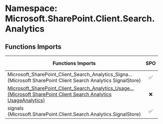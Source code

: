 # Namespace: Microsoft.SharePoint.Client.Search.Analytics

## Functions Imports

Functions Imports | SPO | SP 2019 | SP 2016 | SP 2013
----------|:---:|:-------:|:-------:|:-------:
<span title="Microsoft_SharePoint_Client_Search_Analytics_SignalStore">Microsoft_SharePoint_Client_Search_Analytics_Signa...</span> (Microsoft SharePoint Client Search Analytics SignalStore) | ✅ | ✅ | ✅ | ❌
[<span title="Microsoft_SharePoint_Client_Search_Analytics_UsageAnalytics">Microsoft_SharePoint_Client_Search_Analytics_Usage...</span> (Microsoft SharePoint Client Search Analytics UsageAnalytics)](./Functions/Microsoft_SharePoint_Client_Search_Analytics_UsageAnalytics.md) | ❌ | ❌ | ❌ | ✅
signals (Microsoft.SharePoint.Client.Search.Analytics.SignalStore) | ✅ | ✅ | ✅ | ❌